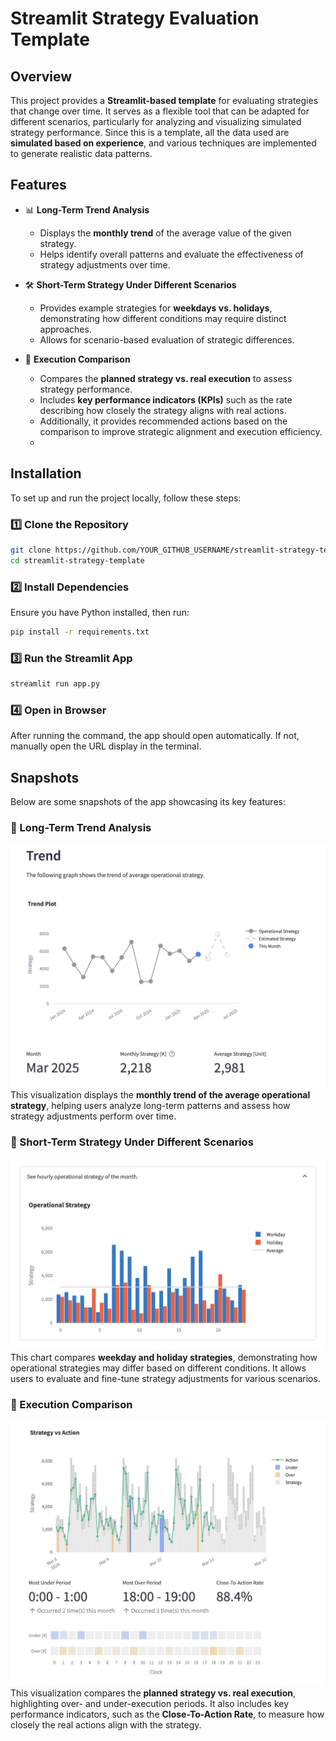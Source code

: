 # Streamlit Strategy Evaluation Template

## Overview

This project provides a **Streamlit-based template** for evaluating strategies that change over time. It serves as a flexible tool that can be adapted for different scenarios, particularly for analyzing and visualizing simulated strategy performance. Since this is a template, all the data used are **simulated based on experience**, and various techniques are implemented to generate realistic data patterns.

## Features

- 📊 **Long-Term Trend Analysis**

  - Displays the **monthly trend** of the average value of the given strategy.
  - Helps identify overall patterns and evaluate the effectiveness of strategy adjustments over time.

- 🛠️ **Short-Term Strategy Under Different Scenarios**

  - Provides example strategies for **weekdays vs. holidays**, demonstrating how different conditions may require distinct approaches.
  - Allows for scenario-based evaluation of strategic differences.

- 🔄 **Execution Comparison**

  - Compares the **planned strategy vs. real execution** to assess strategy performance.
  - Includes **key performance indicators (KPIs)** such as the rate describing how closely the strategy aligns with real actions.
  - Additionally, it provides recommended actions based on the comparison to improve strategic alignment and execution efficiency.
  -

## Installation

To set up and run the project locally, follow these steps:

### 1️⃣ Clone the Repository

```bash
git clone https://github.com/YOUR_GITHUB_USERNAME/streamlit-strategy-template.git
cd streamlit-strategy-template
```

### 2️⃣ Install Dependencies

Ensure you have Python installed, then run:

```bash
pip install -r requirements.txt
```

### 3️⃣ Run the Streamlit App

```bash
streamlit run app.py
```

### 4️⃣ Open in Browser

After running the command, the app should open automatically. If not, manually open the URL display in the terminal.

## Snapshots

Below are some snapshots of the app showcasing its key features:

### 📌 Long-Term Trend Analysis
![Trend Analysis](screenshots/1_trend.png)
This visualization displays the **monthly trend of the average operational strategy**, helping users analyze long-term patterns and assess how strategy adjustments perform over time.



### 📌 Short-Term Strategy Under Different Scenarios
![Scenario Analysis](screenshots/2_scenario.png)
This chart compares **weekday and holiday strategies**, demonstrating how operational strategies may differ based on different conditions. It allows users to evaluate and fine-tune strategy adjustments for various scenarios.



### 📌 Execution Comparison
![Execution Comparison](screenshots/3_comparison.png)
This visualization compares the **planned strategy vs. real execution**, highlighting over- and under-execution periods. It also includes key performance indicators, such as the **Close-To-Action Rate**, to measure how closely the real actions align with the strategy.
